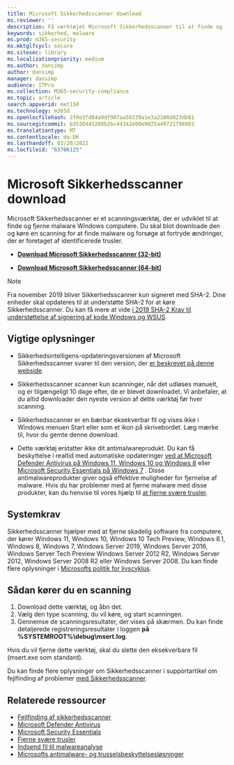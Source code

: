 ```yaml
---
title: Microsoft Sikkerhedsscanner download
ms.reviewer: ''
description: Få værktøjet Microsoft Sikkerhedsscanner til at finde og fjerne malware fra Windows computere.
keywords: sikkerhed, malware
ms.prod: m365-security
ms.mktglfcycl: secure
ms.sitesec: library
ms.localizationpriority: medium
ms.author: dansimp
author: dansimp
manager: dansimp
audience: ITPro
ms.collection: M365-security-compliance
ms.topic: article
search.appverid: met150
ms.technology: m365d
ms.openlocfilehash: 2f0e3fd84a9df907aa50339a1e3a2108d023db81
ms.sourcegitcommit: b3530441288b2bc44342e00e9025a49721796903
ms.translationtype: MT
ms.contentlocale: da-DK
ms.lasthandoff: 03/20/2022
ms.locfileid: "63706125"
---
```

# <a name="microsoft-safety-scanner-download"></a>Microsoft Sikkerhedsscanner download

Microsoft Sikkerhedsscanner er et scanningsværktøj, der er udviklet til at finde og fjerne malware Windows computere. Du skal blot downloade den og køre en scanning for at finde malware og forsøge at fortryde ændringer, der er foretaget af identificerede trusler.

- **[Download Microsoft Sikkerhedsscanner (32-bit)](https://go.microsoft.com/fwlink/?LinkId=212733)**

- **[Download Microsoft Sikkerhedsscanner (64-bit)](https://go.microsoft.com/fwlink/?LinkId=212732)**

> [!NOTE]
> Fra november 2019 bliver Sikkerhedsscanner kun signeret med SHA-2. Dine enheder skal opdateres til at understøtte SHA-2 for at køre Sikkerhedsscanner. Du kan få mere at vide [i 2019 SHA-2 Krav til understøttelse af signering af kode Windows og WSUS](https://support.microsoft.com/help/4472027/2019-sha-2-code-signing-support-requirement-for-windows-and-wsus).

## <a name="important-information"></a>Vigtige oplysninger

- Sikkerhedsintelligens-opdateringsversionen af Microsoft Sikkerhedsscanner svarer til den version, der [er beskrevet på denne webside](https://www.microsoft.com/wdsi/definitions).

- Sikkerhedsscanner scanner kun scanninger, når det udløses manuelt, og er tilgængeligt 10 dage efter, de er blevet downloadet. Vi anbefaler, at du altid downloader den nyeste version af dette værktøj før hver scanning.

- Sikkerhedsscanner er en bærbar eksekverbar fil og vises ikke i Windows menuen Start eller som et ikon på skrivebordet. Læg mærke til, hvor du gemte denne download.

- Dette værktøj erstatter ikke dit antimalwareprodukt. Du kan få beskyttelse i realtid med automatiske opdateringer [ved at Microsoft Defender Antivirus på Windows 11, Windows 10 og Windows 8](https://www.microsoft.com/windows/comprehensive-security) eller [Microsoft Security Essentials på Windows 7](https://support.microsoft.com/help/14210/security-essentials-download) . Disse antimalwareprodukter giver også effektive muligheder for fjernelse af malware. Hvis du har problemer med at fjerne malware med disse produkter, kan du henvise til vores hjælp til [at fjerne svære trusler](https://www.microsoft.com/wdsi/help/troubleshooting-infection).

## <a name="system-requirements"></a>Systemkrav

Sikkerhedsscanner hjælper med at fjerne skadelig software fra computere, der kører Windows 11, Windows 10, Windows 10 Tech Preview, Windows 8.1, Windows 8, Windows 7, Windows Server 2019, Windows Server 2016, Windows Server Tech Preview Windows Server 2012 R2, Windows Server 2012, Windows Server 2008 R2 eller Windows Server 2008. Du kan finde flere oplysninger i [Microsofts politik for livscyklus](/lifecycle/).

## <a name="how-to-run-a-scan"></a>Sådan kører du en scanning

1. Download dette værktøj, og åbn det.
2. Vælg den type scanning, du vil køre, og start scanningen.
3. Gennemse de scanningsresultater, der vises på skærmen. Du kan finde detaljerede registreringsresultater i loggen **på %SYSTEMROOT%\debug\msert.log**.

Hvis du vil fjerne dette værktøj, skal du slette den eksekverbare fil (msert.exe som standard).

Du kan finde flere oplysninger om Sikkerhedsscanner i supportartikel om fejlfinding af problemer [med Sikkerhedsscanner](https://support.microsoft.com/kb/2520970).

## <a name="related-resources"></a>Relaterede ressourcer

- [Fejlfinding af sikkerhedsscanner](https://support.microsoft.com/help/2520970/how-to-troubleshoot-an-error-when-you-run-the-microsoft-safety-scanner)
- [Microsoft Defender Antivirus](https://www.microsoft.com/windows/comprehensive-security)
- [Microsoft Security Essentials](https://support.microsoft.com/help/14210/security-essentials-download)
- [Fjerne svære trusler](https://support.microsoft.com/help/4466982/windows-10-troubleshoot-problems-with-detecting-and-removing-malware)
- [Indsend fil til malwareanalyse](https://www.microsoft.com/wdsi/filesubmission)
- [Microsofts antimalware- og trusselsbeskyttelsesløsninger](/microsoft-365/security/defender-endpoint/microsoft-defender-endpoint)
